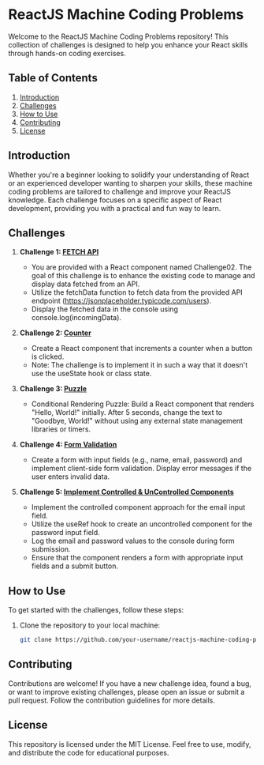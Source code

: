# ReactJS Machine Coding Problems

Welcome to the ReactJS Machine Coding Problems repository! This collection of challenges is designed to help you enhance your React skills through hands-on coding exercises.

## Table of Contents

1. [Introduction](#introduction)
2. [Challenges](#challenges)
3. [How to Use](#how-to-use)
4. [Contributing](#contributing)
5. [License](#license)

## Introduction

Whether you're a beginner looking to solidify your understanding of React or an experienced developer wanting to sharpen your skills, these machine coding problems are tailored to challenge and improve your ReactJS knowledge. Each challenge focuses on a specific aspect of React development, providing you with a practical and fun way to learn.

## Challenges

1. **Challenge 1: [FETCH API](./challenges/challenge01.jsx)**
   - You are provided with a React component named Challenge02. The goal of this challenge is to enhance the existing code to manage and display data       fetched from an API.
   - Utilize the fetchData function to fetch data from the provided API endpoint (https://jsonplaceholder.typicode.com/users).
   - Display the fetched data in the console using console.log(incomingData).

2. **Challenge 2: [Counter](./challenges/challenge02.jsx)**
   - Create a React component that increments a counter when a button is clicked. 
   - Note: The challenge is to implement it in such a way that it doesn't use the useState hook or class state.

3. **Challenge 3: [Puzzle](./challenges/challenge03.jsx)**
   - Conditional Rendering Puzzle: Build a React component that renders "Hello, World!" initially. After 5 seconds, change the text to "Goodbye, World!" without using any external state management libraries or timers.

4. **Challenge 4: [Form Validation](./challenges/challenge04.jsx)**
   - Create a form with input fields (e.g., name, email, password) and implement client-side form validation. Display error messages if the user enters invalid data.

5. **Challenge 5: [Implement Controlled & UnControlled Components](./challenges/challenge05.jsx)**
   - Implement the controlled component approach for the email input field.
   - Utilize the useRef hook to create an uncontrolled component for the password input field.
   - Log the email and password values to the console during form submission.
   - Ensure that the component renders a form with appropriate input fields and a submit button.

## How to Use

To get started with the challenges, follow these steps:

1. Clone the repository to your local machine:

   ```bash
   git clone https://github.com/your-username/reactjs-machine-coding-problems.git

## Contributing
Contributions are welcome! If you have a new challenge idea, found a bug, or want to improve existing challenges, please open an issue or submit a pull request. Follow the contribution guidelines for more details.

## License
This repository is licensed under the MIT License. Feel free to use, modify, and distribute the code for educational purposes.